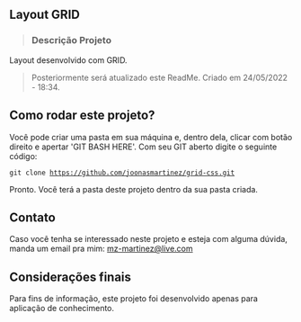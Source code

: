 ## Layout GRID

> ### Descrição Projeto

Layout desenvolvido com GRID.

> Posteriormente será atualizado este ReadMe. Criado em 24/05/2022 - 18:34.

## Como rodar este projeto? 

Você pode criar uma pasta em sua máquina e, dentro dela, clicar com botão direito e apertar 'GIT BASH HERE'. Com seu GIT aberto digite o seguinte código:

<code>git clone https://github.com/joonasmartinez/grid-css.git</code>

Pronto. Você terá a pasta deste projeto dentro da sua pasta criada.

## Contato
Caso você tenha se interessado neste projeto e esteja com alguma dúvida, manda um email pra mim: mz-martinez@live.com

## Considerações finais
Para fins de informação, este projeto foi desenvolvido apenas para aplicação de conhecimento.
